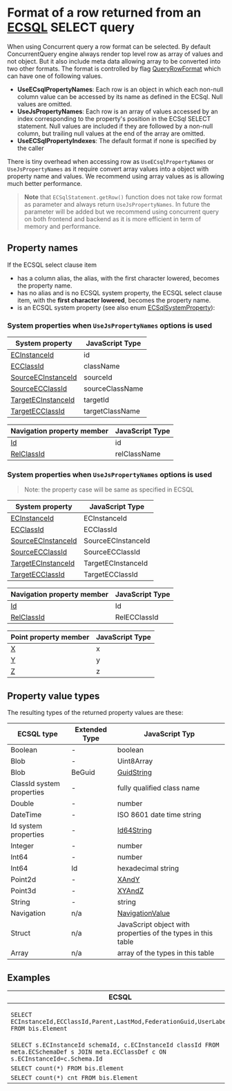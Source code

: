 # Format of a row returned from an [ECSQL](./ECSQL.md) SELECT query

When using Concurrent query a row format can be selected. By default ConcurrentQuery engine always render top level row as array of values and not object. But it also include meta data allowing array to be converted into two other formats. The format is controlled by flag [QueryRowFormat]($common) which can have one of following values.

- **UseECsqlPropertyNames**: Each row is an object in which each non-null column value can be accessed by its name as defined in the ECSql. Null values are omitted.
- **UseJsPropertyNames**: Each row is an array of values accessed by an index corresponding to the property's position in the ECSql SELECT statement. Null values are included if they are followed by a non-null column, but trailing null values at the end of the array are omitted.
- **UseECSqlPropertyIndexes**: The default format if none is specified by the caller

There is tiny overhead when accessing row as `UseECsqlPropertyNames` or `UseJsPropertyNames` as it require convert array values into a object with property name and values. We recommend using array values as is allowing much better performance.

> **Note** that `ECSqlStatement.getRow()` function does not take row format as parameter and always return `UseJsPropertyNames`. In future the parameter will be added but we recommend using concurrent query on both frontend and backend as it is more efficient in term of memory and performance.

## Property names

If the ECSQL select clause item

- has a column alias, the alias, with the first character lowered, becomes the property name.
- has no alias and is no ECSQL system property, the ECSQL select clause item, with the **first character lowered**, becomes the property name.
- is an ECSQL system property (see also enum [ECSqlSystemProperty]($common)):

### System properties when `UseJsPropertyNames` options is used

| System property                                        | JavaScript Type |
| ------------------------------------------------------ | --------------- |
| [ECInstanceId](./ECSQL.md#ECInstanceId-and-ECClassId)  | id              |
| [ECClassId](./ECSQL.md#ECInstanceId-and-ECClassId)     | className       |
| [SourceECInstanceId](./ECSQL.md#ecrelationshipclasses) | sourceId        |
| [SourceECClassId](./ECSQL.md#ecrelationshipclasses)    | sourceClassName |
| [TargetECInstanceId](./ECSQL.md#ecrelationshipclasses) | targetId        |
| [TargetECClassId](./ECSQL.md#ecrelationshipclasses)    | targetClassName |

| Navigation property member                     | JavaScript Type |
| ---------------------------------------------- | --------------- |
| [Id](./ECSQL.md#navigation-properties)         | id              |
| [RelClassId](./ECSQL.md#navigation-properties) | relClassName    |

### System properties when `UseJsPropertyNames` options is used

> Note: the property case will be same as specified in ECSQL

| System property                                        | JavaScript Type    |
| ------------------------------------------------------ | ------------------ |
| [ECInstanceId](./ECSQL.md#ECInstanceId-and-ECClassId)  | ECInstanceId       |
| [ECClassId](./ECSQL.md#ECInstanceId-and-ECClassId)     | ECClassId          |
| [SourceECInstanceId](./ECSQL.md#ecrelationshipclasses) | SourceECInstanceId |
| [SourceECClassId](./ECSQL.md#ecrelationshipclasses)    | SourceECClassId    |
| [TargetECInstanceId](./ECSQL.md#ecrelationshipclasses) | TargetECInstanceId |
| [TargetECClassId](./ECSQL.md#ecrelationshipclasses)    | TargetECClassId    |

| Navigation property member                     | JavaScript Type |
| ---------------------------------------------- | --------------- |
| [Id](./ECSQL.md#navigation-properties)         | Id              |
| [RelClassId](./ECSQL.md#navigation-properties) | RelECClassId    |

| Point property member  | JavaScript Type |
| ---------------------- | --------------- |
| [X](./ECSQL.md#points) | x               |
| [Y](./ECSQL.md#points) | y               |
| [Z](./ECSQL.md#points) | z               |

## Property value types

The resulting types of the returned property values are these:

| ECSQL type                | Extended Type | JavaScript Typ                                               |
| ------------------------- | ------------- | ------------------------------------------------------------ |
| Boolean                   | -             | boolean                                                      |
| Blob                      | -             | Uint8Array                                                   |
| Blob                      | BeGuid        | [GuidString]($core-bentley)                                  |
| ClassId system properties | -             | fully qualified class name                                   |
| Double                    | -             | number                                                       |
| DateTime                  | -             | ISO 8601 date time string                                    |
| Id system properties      | -             | [Id64String]($core-bentley)                                  |
| Integer                   | -             | number                                                       |
| Int64                     | -             | number                                                       |
| Int64                     | Id            | hexadecimal string                                           |
| Point2d                   | -             | [XAndY]($core-geometry)                                      |
| Point3d                   | -             | [XYAndZ]($core-geometry)                                     |
| String                    | -             | string                                                       |
| Navigation                | n/a           | [NavigationValue]($common)                                   |
| Struct                    | n/a           | JavaScript object with properties of the types in this table |
| Array                     | n/a           | array of the types in this table                             |

## Examples

| ECSQL                                                                                                                                 | Row                                                                                                                                                                                                                                  |
| ------------------------------------------------------------------------------------------------------------------------------------- | ------------------------------------------------------------------------------------------------------------------------------------------------------------------------------------------------------------------------------------ |
| `SELECT ECInstanceId,ECClassId,Parent,LastMod,FederationGuid,UserLabel FROM bis.Element`                                              | `{id:"0x132", className:"generic.PhysicalObject", parent:{id:"0x444", relClassName:"bis.ElementOwnsChildElements"},lastMod:"2018-02-27T14:12:55.000Z",federationGuid:"274e25dc-8407-11e7-bb31-be2e44b06b34",userLabel:"My element"}` |
| `SELECT s.ECInstanceId schemaId, c.ECInstanceId classId FROM meta.ECSchemaDef s JOIN meta.ECClassDef c ON s.ECInstanceId=c.Schema.Id` | `{schemaId:"0x132", classId:"0x332"}`                                                                                                                                                                                                |
| `SELECT count(*) FROM bis.Element`                                                                                                    | `{"count(*)": 31241}`                                                                                                                                                                                                                |
| `SELECT count(*) cnt FROM bis.Element`                                                                                                | `{cnt: 31241}`                                                                                                                                                                                                                       |
